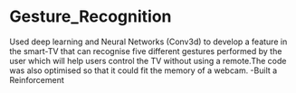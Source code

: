 # Gesture_Recognition
Used deep learning and Neural Networks (Conv3d) to develop a feature in the smart-TV that can recognise five different gestures performed by the user which will help users control the TV without using a remote.The code was also optimised so that it could fit the memory of a webcam. -Built a Reinforcement
